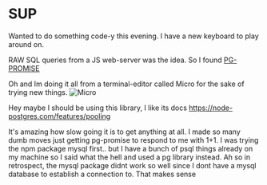 # SUP

Wanted to do something code-y this evening. I have a new keyboard to play around on.

RAW SQL queries from a JS web-server was the idea.
So I found [PG-PROMISE](https://github.com/vitaly-t/pg-promise)

Oh and Im doing it all from a terminal-editor called Micro for the sake of trying new things.
![Micro](http://oi67.tinypic.com/156z69e.jpg)

Hey maybe I should be using this library, I like its docs https://node-postgres.com/features/pooling

It's amazing how slow going it is to get anything at all. I made so many dumb moves just getting pg-promise to respond to me with 1+1.
I was trying the npm package mysql first.. but I have a bunch of psql things already on my machine so I said what the hell and used a pg library instead.
Ah so in retrospect, the mysql package didnt work so well since I dont have a mysql database to establish a connection to. That makes sense